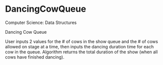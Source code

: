 # DancingCowQueue

Computer Science: Data Structures

Dancing Cow Queue

User inputs 2 values for the # of cows in the show queue and the # of cows allowed on stage at a time, then inputs the dancing duration time for each cow in the queue. Algorithm returns the total duration of the show (when all cows have finished dancing).
